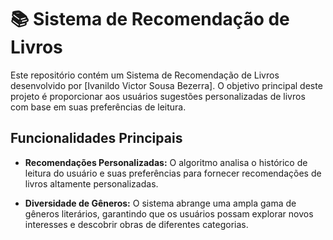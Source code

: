 # 📚 Sistema de Recomendação de Livros

Este repositório contém um Sistema de Recomendação de Livros desenvolvido por [Ivanildo Victor Sousa Bezerra]. O objetivo principal deste projeto é proporcionar aos usuários sugestões personalizadas de livros com base em suas preferências de leitura.

## Funcionalidades Principais

- **Recomendações Personalizadas:** O algoritmo analisa o histórico de leitura do usuário e suas preferências para fornecer recomendações de livros altamente personalizadas.

- **Diversidade de Gêneros:** O sistema abrange uma ampla gama de gêneros literários, garantindo que os usuários possam explorar novos interesses e descobrir obras de diferentes categorias.
